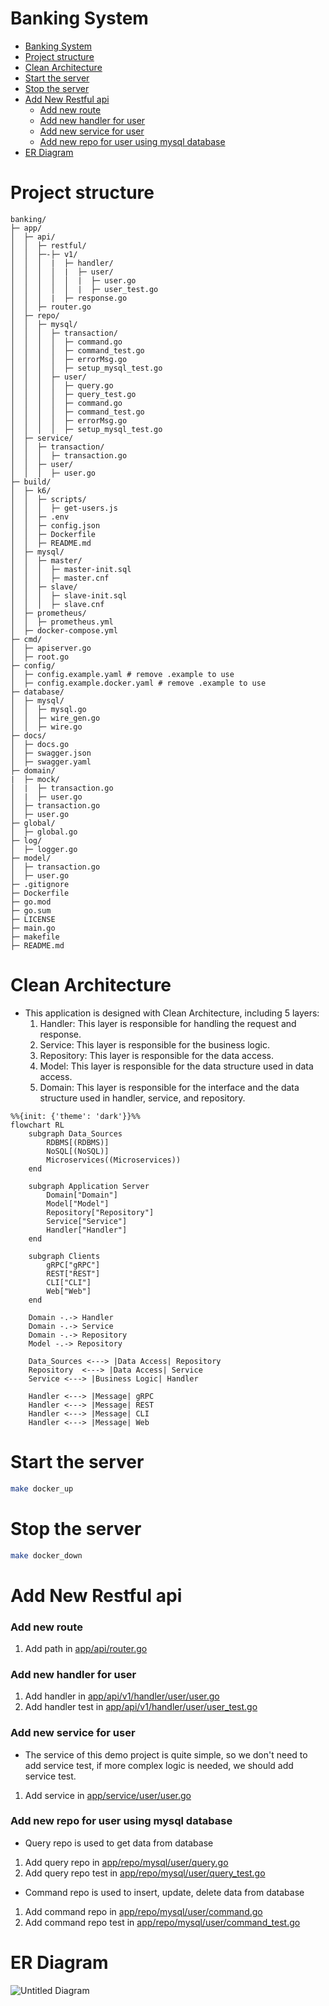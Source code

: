 # Banking System
- [Banking System](#banking-system)
- [Project structure](#project-structure)
- [Clean Architecture](#clean-architecture)
- [Start the server](#start-the-server)
- [Stop the server](#stop-the-server)
- [Add New Restful api](#add-new-restful-api)
    - [Add new route](#add-new-route)
    - [Add new handler for user](#add-new-handler-for-user)
    - [Add new service for user](#add-new-service-for-user)
    - [Add new repo for user using mysql database](#add-new-repo-for-user-using-mysql-database)
- [ER Diagram](#er-diagram)

# Project structure
```
banking/
├─ app/
│  ├─ api/
│  │  ├─ restful/
│  │  ├─-├─ v1/
│  │  │  |  ├─ handler/
│  │  │  │  |  ├─ user/
│  │  │  │  │  |  ├─ user.go
│  │  │  │  │  |  ├─ user_test.go
│  │  │  |  ├─ response.go
│  │  ├─ router.go
│  ├─ repo/
│  │  ├─ mysql/
│  │  │  ├─ transaction/
│  │  │  │  ├─ command.go
│  │  │  │  ├─ command_test.go
│  │  │  │  ├─ errorMsg.go
│  │  │  │  ├─ setup_mysql_test.go
│  │  │  ├─ user/
│  │  │  │  ├─ query.go
│  │  │  │  ├─ query_test.go
│  │  │  │  ├─ command.go
│  │  │  │  ├─ command_test.go
│  │  │  │  ├─ errorMsg.go
│  │  │  │  ├─ setup_mysql_test.go
│  ├─ service/
│  │  ├─ transaction/
│  │  │  ├─ transaction.go
│  │  ├─ user/
│  │  │  ├─ user.go
├─ build/
│  ├─ k6/
│  │  ├─ scripts/
│  │  │  ├─ get-users.js
│  │  ├─ .env
│  │  ├─ config.json
│  │  ├─ Dockerfile
│  │  ├─ README.md
│  ├─ mysql/
│  │  ├─ master/
│  │  │  ├─ master-init.sql
│  │  │  ├─ master.cnf
│  │  ├─ slave/
│  │  │  ├─ slave-init.sql
│  │  │  ├─ slave.cnf
│  ├─ prometheus/
│  │  ├─ prometheus.yml
│  ├─ docker-compose.yml
├─ cmd/
│  ├─ apiserver.go
│  ├─ root.go
├─ config/
│  ├─ config.example.yaml # remove .example to use
│  ├─ config.example.docker.yaml # remove .example to use
├─ database/
│  ├─ mysql/
│  │  ├─ mysql.go
│  │  ├─ wire_gen.go
│  │  ├─ wire.go
├─ docs/
│  ├─ docs.go
│  ├─ swagger.json
│  ├─ swagger.yaml
├─ domain/
|  ├─ mock/
│  |  ├─ transaction.go
│  |  ├─ user.go
│  ├─ transaction.go
│  ├─ user.go
├─ global/
│  ├─ global.go
├─ log/
│  ├─ logger.go
├─ model/
│  ├─ transaction.go
│  ├─ user.go
├─ .gitignore
├─ Dockerfile
├─ go.mod
├─ go.sum
├─ LICENSE
├─ main.go
├─ makefile
├─ README.md
```

# Clean Architecture
* This application is designed with Clean Architecture, including 5 layers:
    1. Handler: This layer is responsible for handling the request and response.
    2. Service: This layer is responsible for the business logic.
    3. Repository: This layer is responsible for the data access.
    4. Model: This layer is responsible for the data structure used in data access.
    5. Domain: This layer is responsible for the interface and the data structure used in handler, service, and repository.
```mermaid
%%{init: {'theme': 'dark'}}%%
flowchart RL
    subgraph Data_Sources
        RDBMS[(RDBMS)]
        NoSQL[(NoSQL)]
        Microservices((Microservices))
    end

    subgraph Application Server
        Domain["Domain"]
        Model["Model"]
        Repository["Repository"]
        Service["Service"]
        Handler["Handler"]
    end

    subgraph Clients
        gRPC["gRPC"]
        REST["REST"]
        CLI["CLI"]
        Web["Web"]
    end

    Domain -.-> Handler
    Domain -.-> Service
    Domain -.-> Repository
    Model -.-> Repository

    Data_Sources <---> |Data Access| Repository
    Repository  <---> |Data Access| Service
    Service <---> |Business Logic| Handler

    Handler <---> |Message| gRPC
    Handler <---> |Message| REST
    Handler <---> |Message| CLI
    Handler <---> |Message| Web

```

# Start the server
```bash
make docker_up
```

# Stop the server
```bash
make docker_down
```

# Add New Restful api
### Add new route
1. Add path in [app/api/router.go](app/api/router.go)

### Add new handler for user
1. Add handler in [app/api/v1/handler/user/user.go](app/api/v1/handler/user/user.go)
2. Add handler test in [app/api/v1/handler/user/user_test.go](app/api/v1/handler/user/user_test.go)

### Add new service for user
* The service of this demo project is quite simple, so we don't need to add service test, if more complex logic is needed, we should add service test.
1. Add service in [app/service/user/user.go](app/service/user/user.go)

### Add new repo for user using mysql database
* Query repo is used to get data from database
1. Add query repo in [app/repo/mysql/user/query.go](app/repo/mysql/user/query.go)
2. Add query repo test in [app/repo/mysql/user/query_test.go](app/repo/mysql/user/query_test.go)
* Command repo is used to insert, update, delete data from database
1. Add command repo in [app/repo/mysql/user/command.go](app/repo/mysql/user/command.go)
2. Add command repo test in [app/repo/mysql/user/command_test.go](app/repo/mysql/user/command_test.go)

# ER Diagram
![Untitled Diagram](https://github.com/JamesHooMY/banking/assets/87403901/a929a78f-3e8a-4188-8c6f-63a8e93c83ab)
